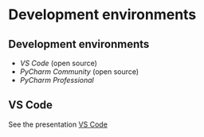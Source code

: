 # Development environments

## Development environments

- _VS Code_ (open source)
- _PyCharm Community_ (open source)
- _PyCharm Professional_

## VS Code

See the presentation [VS Code](./vs-code-en.html)
